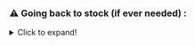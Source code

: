 ### :warning:  Going back to stock (if ever needed) :

<details>
  <summary>Click to expand!</summary>
 
1. Download a [stock](https://file2-cdn.creality.com/file/57bce2e5bdac97b592d128609c347567/cxsw_update.tar.bz2) image (found inside `Firmware/Creality_Stock` folder as well) 
2. Unzip the stock `cxsw_update.tar.bz2` and get the `root_uImage` file
3. Put it on a FAT32 formatted USB stick (NOT sd card)
4. Insert it in the box while off
5. Press and hold the reset button on the Wifi Box
6. Power on the box while still holding the reset button for about 15-25 sec.
7. Release the button and wait for a couple of minutes. After a few seconds you should find it on network.

</details>

